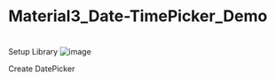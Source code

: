 # Material3_Date-TimePicker_Demo
#

Setup Library
![image](https://user-images.githubusercontent.com/65121835/230316001-2a023a58-1315-445b-a389-6a1c124e6a98.png)

Create DatePicker
